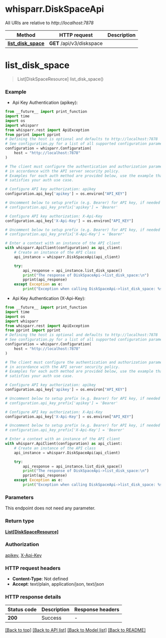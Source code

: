 # whisparr.DiskSpaceApi

All URIs are relative to *http://localhost:7878*

Method | HTTP request | Description
------------- | ------------- | -------------
[**list_disk_space**](DiskSpaceApi.md#list_disk_space) | **GET** /api/v3/diskspace | 


# **list_disk_space**
> List[DiskSpaceResource] list_disk_space()



### Example

* Api Key Authentication (apikey):
```python
from __future__ import print_function
import time
import os
import whisparr
from whisparr.rest import ApiException
from pprint import pprint
# Defining the host is optional and defaults to http://localhost:7878
# See configuration.py for a list of all supported configuration parameters.
configuration = whisparr.Configuration(
    host = "http://localhost:7878"
)

# The client must configure the authentication and authorization parameters
# in accordance with the API server security policy.
# Examples for each auth method are provided below, use the example that
# satisfies your auth use case.

# Configure API key authorization: apikey
configuration.api_key['apikey'] = os.environ["API_KEY"]

# Uncomment below to setup prefix (e.g. Bearer) for API key, if needed
# configuration.api_key_prefix['apikey'] = 'Bearer'

# Configure API key authorization: X-Api-Key
configuration.api_key['X-Api-Key'] = os.environ["API_KEY"]

# Uncomment below to setup prefix (e.g. Bearer) for API key, if needed
# configuration.api_key_prefix['X-Api-Key'] = 'Bearer'

# Enter a context with an instance of the API client
with whisparr.ApiClient(configuration) as api_client:
    # Create an instance of the API class
    api_instance = whisparr.DiskSpaceApi(api_client)

    try:
        api_response = api_instance.list_disk_space()
        print("The response of DiskSpaceApi->list_disk_space:\n")
        pprint(api_response)
    except Exception as e:
        print("Exception when calling DiskSpaceApi->list_disk_space: %s\n" % e)
```

* Api Key Authentication (X-Api-Key):
```python
from __future__ import print_function
import time
import os
import whisparr
from whisparr.rest import ApiException
from pprint import pprint
# Defining the host is optional and defaults to http://localhost:7878
# See configuration.py for a list of all supported configuration parameters.
configuration = whisparr.Configuration(
    host = "http://localhost:7878"
)

# The client must configure the authentication and authorization parameters
# in accordance with the API server security policy.
# Examples for each auth method are provided below, use the example that
# satisfies your auth use case.

# Configure API key authorization: apikey
configuration.api_key['apikey'] = os.environ["API_KEY"]

# Uncomment below to setup prefix (e.g. Bearer) for API key, if needed
# configuration.api_key_prefix['apikey'] = 'Bearer'

# Configure API key authorization: X-Api-Key
configuration.api_key['X-Api-Key'] = os.environ["API_KEY"]

# Uncomment below to setup prefix (e.g. Bearer) for API key, if needed
# configuration.api_key_prefix['X-Api-Key'] = 'Bearer'

# Enter a context with an instance of the API client
with whisparr.ApiClient(configuration) as api_client:
    # Create an instance of the API class
    api_instance = whisparr.DiskSpaceApi(api_client)

    try:
        api_response = api_instance.list_disk_space()
        print("The response of DiskSpaceApi->list_disk_space:\n")
        pprint(api_response)
    except Exception as e:
        print("Exception when calling DiskSpaceApi->list_disk_space: %s\n" % e)
```

### Parameters
This endpoint does not need any parameter.

### Return type

[**List[DiskSpaceResource]**](DiskSpaceResource.md)

### Authorization

[apikey](../README.md#apikey), [X-Api-Key](../README.md#X-Api-Key)

### HTTP request headers

 - **Content-Type**: Not defined
 - **Accept**: text/plain, application/json, text/json

### HTTP response details
| Status code | Description | Response headers |
|-------------|-------------|------------------|
**200** | Success |  -  |

[[Back to top]](#) [[Back to API list]](../README.md#documentation-for-api-endpoints) [[Back to Model list]](../README.md#documentation-for-models) [[Back to README]](../README.md)

